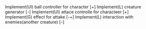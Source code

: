 Implement(UI) ball controller for character                 [+]
Implement(L) creature generator                             [-]
    Implement(UI) attace controlle for characteer           [+]
    Implement(G)  effect for attake                         [-+]
    Implement(L) interaction with enemies(another creature) [-]